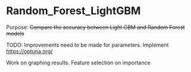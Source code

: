 # Random_Forest_LightGBM

Purpose: 
~~Compare the accuracy between Light GBM and Random Forest models~~

TODO: 
Improvements need to be made for parameters. Implement https://optuna.org/

Work on graphing results. Feature selection on importance 


